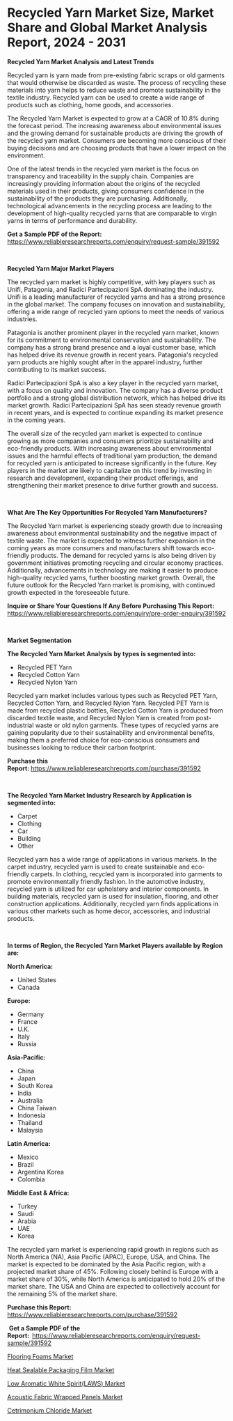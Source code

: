 <p><h1>Recycled Yarn Market Size, Market Share and Global Market Analysis Report, 2024 - 2031</h1></p><p><strong>Recycled Yarn Market Analysis and Latest Trends</strong></p>
<p><p>Recycled yarn is yarn made from pre-existing fabric scraps or old garments that would otherwise be discarded as waste. The process of recycling these materials into yarn helps to reduce waste and promote sustainability in the textile industry. Recycled yarn can be used to create a wide range of products such as clothing, home goods, and accessories.</p><p>The Recycled Yarn Market is expected to grow at a CAGR of 10.8% during the forecast period. The increasing awareness about environmental issues and the growing demand for sustainable products are driving the growth of the recycled yarn market. Consumers are becoming more conscious of their buying decisions and are choosing products that have a lower impact on the environment.</p><p>One of the latest trends in the recycled yarn market is the focus on transparency and traceability in the supply chain. Companies are increasingly providing information about the origins of the recycled materials used in their products, giving consumers confidence in the sustainability of the products they are purchasing. Additionally, technological advancements in the recycling process are leading to the development of high-quality recycled yarns that are comparable to virgin yarns in terms of performance and durability.</p></p>
<p><strong>Get a Sample PDF of the Report:&nbsp;</strong> <a href="https://www.reliableresearchreports.com/enquiry/request-sample/391592">https://www.reliableresearchreports.com/enquiry/request-sample/391592</a></p>
<p>&nbsp;</p>
<p><strong>Recycled Yarn Major Market Players</strong></p>
<p><p>The recycled yarn market is highly competitive, with key players such as Unifi, Patagonia, and Radici Partecipazioni SpA dominating the industry. Unifi is a leading manufacturer of recycled yarns and has a strong presence in the global market. The company focuses on innovation and sustainability, offering a wide range of recycled yarn options to meet the needs of various industries.</p><p>Patagonia is another prominent player in the recycled yarn market, known for its commitment to environmental conservation and sustainability. The company has a strong brand presence and a loyal customer base, which has helped drive its revenue growth in recent years. Patagonia's recycled yarn products are highly sought after in the apparel industry, further contributing to its market success.</p><p>Radici Partecipazioni SpA is also a key player in the recycled yarn market, with a focus on quality and innovation. The company has a diverse product portfolio and a strong global distribution network, which has helped drive its market growth. Radici Partecipazioni SpA has seen steady revenue growth in recent years, and is expected to continue expanding its market presence in the coming years.</p><p>The overall size of the recycled yarn market is expected to continue growing as more companies and consumers prioritize sustainability and eco-friendly products. With increasing awareness about environmental issues and the harmful effects of traditional yarn production, the demand for recycled yarn is anticipated to increase significantly in the future. Key players in the market are likely to capitalize on this trend by investing in research and development, expanding their product offerings, and strengthening their market presence to drive further growth and success.</p></p>
<p>&nbsp;</p>
<p><strong>What Are The Key Opportunities For Recycled Yarn Manufacturers?</strong></p>
<p><p>The Recycled Yarn market is experiencing steady growth due to increasing awareness about environmental sustainability and the negative impact of textile waste. The market is expected to witness further expansion in the coming years as more consumers and manufacturers shift towards eco-friendly products. The demand for recycled yarns is also being driven by government initiatives promoting recycling and circular economy practices. Additionally, advancements in technology are making it easier to produce high-quality recycled yarns, further boosting market growth. Overall, the future outlook for the Recycled Yarn market is promising, with continued growth expected in the foreseeable future.</p></p>
<p><strong>Inquire or Share Your Questions If Any Before Purchasing This Report:</strong> <a href="https://www.reliableresearchreports.com/enquiry/pre-order-enquiry/391592">https://www.reliableresearchreports.com/enquiry/pre-order-enquiry/391592</a></p>
<p>&nbsp;</p>
<p><strong>Market Segmentation</strong></p>
<p><strong>The Recycled Yarn Market Analysis by types is segmented into:</strong></p>
<p><ul><li>Recycled PET Yarn</li><li>Recycled Cotton Yarn</li><li>Recycled Nylon Yarn</li></ul></p>
<p><p>Recycled yarn market includes various types such as Recycled PET Yarn, Recycled Cotton Yarn, and Recycled Nylon Yarn. Recycled PET Yarn is made from recycled plastic bottles, Recycled Cotton Yarn is produced from discarded textile waste, and Recycled Nylon Yarn is created from post-industrial waste or old nylon garments. These types of recycled yarns are gaining popularity due to their sustainability and environmental benefits, making them a preferred choice for eco-conscious consumers and businesses looking to reduce their carbon footprint.</p></p>
<p><strong>Purchase this Report:&nbsp;</strong><a href="https://www.reliableresearchreports.com/purchase/391592">https://www.reliableresearchreports.com/purchase/391592</a></p>
<p>&nbsp;</p>
<p><strong>The Recycled Yarn Market Industry Research by Application is segmented into:</strong></p>
<p><ul><li>Carpet</li><li>Clothing</li><li>Car</li><li>Building</li><li>Other</li></ul></p>
<p><p>Recycled yarn has a wide range of applications in various markets. In the carpet industry, recycled yarn is used to create sustainable and eco-friendly carpets. In clothing, recycled yarn is incorporated into garments to promote environmentally friendly fashion. In the automotive industry, recycled yarn is utilized for car upholstery and interior components. In building materials, recycled yarn is used for insulation, flooring, and other construction applications. Additionally, recycled yarn finds applications in various other markets such as home decor, accessories, and industrial products.</p></p>
<p>&nbsp;</p>
<p><strong>In terms of Region, the Recycled Yarn Market Players available by Region are:</strong></p>
<p>
    <p> <strong> North America: </strong>
        <ul>
            <li>United States</li>
            <li>Canada</li>
        </ul>
        </p> 
    <p> <strong> Europe: </strong>
        <ul>
            <li>Germany</li>
            <li>France</li>
            <li>U.K.</li>
            <li>Italy</li>
            <li>Russia</li>
        </ul>
        </p> 
    <p> <strong> Asia-Pacific: </strong>
        <ul>
            <li>China</li>
            <li>Japan</li>
            <li>South Korea</li>
            <li>India</li>
            <li>Australia</li>
            <li>China Taiwan</li>
            <li>Indonesia</li>
            <li>Thailand</li>
            <li>Malaysia</li>
        </ul>
        </p> 
    <p> <strong> Latin America: </strong>
        <ul>
            <li>Mexico</li>
            <li>Brazil</li>
            <li>Argentina Korea</li>
            <li>Colombia</li>
        </ul>
        </p> 
    <p> <strong> Middle East & Africa: </strong>
        <ul>
            <li>Turkey</li>
            <li>Saudi</li>
            <li>Arabia</li>
            <li>UAE</li>
            <li>Korea</li>
        </ul>
    </p>
    </p>
<p><p>The recycled yarn market is experiencing rapid growth in regions such as North America (NA), Asia Pacific (APAC), Europe, USA, and China. The market is expected to be dominated by the Asia Pacific region, with a projected market share of 45%. Following closely behind is Europe with a market share of 30%, while North America is anticipated to hold 20% of the market share. The USA and China are expected to collectively account for the remaining 5% of the market share.</p></p>
<p><strong>Purchase this Report: </strong><a href="https://www.reliableresearchreports.com/purchase/391592">https://www.reliableresearchreports.com/purchase/391592</a></p>
<p>&nbsp;<strong>Get a Sample PDF of the Report:&nbsp;&nbsp;</strong><a href="https://www.reliableresearchreports.com/enquiry/request-sample/391592">https://www.reliableresearchreports.com/enquiry/request-sample/391592</a></p>
<p><strong></strong></p>
<p><p><a href="https://github.com/peachesmcdowel1/Market-Research-Report-List-1/blob/main/flooring-foams-market.md">Flooring Foams Market</a></p><p><a href="https://github.com/redneck06/Market-Research-Report-List-2/blob/main/heat-sealable-packaging-film-market.md">Heat Sealable Packaging Film Market</a></p><p><a href="https://cute-banjo-8ca.notion.site/Low-Aromatic-White-Spirit-LAWS-Market-Centers-on-Aspects-such-as-Market-Growth-Market-Share-Marke-874359d17e2a4436ac04754878524949">Low Aromatic White Spirit(LAWS) Market</a></p><p><a href="https://view.publitas.com/reportprime-1/acoustic-fabric-wrapped-panels-market-dynamics-2024-2031-also-about-its-market-trends-projections-and-opportunities/">Acoustic Fabric Wrapped Panels Market</a></p><p><a href="https://view.publitas.com/reportprime-1/cetrimonium-chloride-market-challenges-opportunities-and-growth-drivers-and-major-market-players-forecasted-for-period-from-2024-2031/">Cetrimonium Chloride Market</a></p></p>